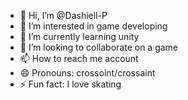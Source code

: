 - 👋 Hi, I’m @Dashiell-P
- 👀 I’m interested in game developing
- 🌱 I’m currently learning unity
- 💞️ I’m looking to collaborate on a game
- 📫 How to reach me account
- 😄 Pronouns: crossoint/crossaint
- ⚡ Fun fact: I love skating

<!---
Dashiell-P/Dashiell-P is a ✨ special ✨ repository because its `README.md` (this file) appears on your GitHub profile.
You can click the Preview link to take a look at your changes.
--->
